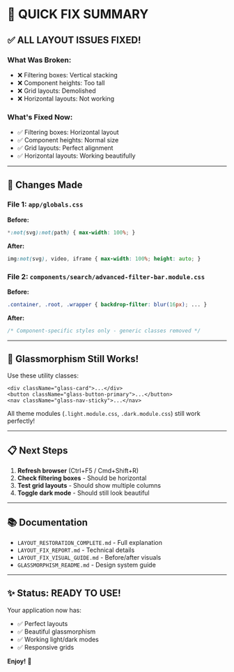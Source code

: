# 🚀 QUICK FIX SUMMARY

## ✅ ALL LAYOUT ISSUES FIXED!

### What Was Broken:
- ❌ Filtering boxes: Vertical stacking
- ❌ Component heights: Too tall
- ❌ Grid layouts: Demolished
- ❌ Horizontal layouts: Not working

### What's Fixed Now:
- ✅ Filtering boxes: Horizontal layout
- ✅ Component heights: Normal size
- ✅ Grid layouts: Perfect alignment
- ✅ Horizontal layouts: Working beautifully

---

## 🔧 Changes Made

### File 1: `app/globals.css`
**Before:**
```css
*:not(svg):not(path) { max-width: 100%; }
```

**After:**
```css
img:not(svg), video, iframe { max-width: 100%; height: auto; }
```

### File 2: `components/search/advanced-filter-bar.module.css`
**Before:**
```css
.container, .root, .wrapper { backdrop-filter: blur(16px); ... }
```

**After:**
```css
/* Component-specific styles only - generic classes removed */
```

---

## 🎨 Glassmorphism Still Works!

Use these utility classes:
```tsx
<div className="glass-card">...</div>
<button className="glass-button-primary">...</button>
<nav className="glass-nav-sticky">...</nav>
```

All theme modules (`.light.module.css`, `.dark.module.css`) still work perfectly!

---

## 📋 Next Steps

1. **Refresh browser** (Ctrl+F5 / Cmd+Shift+R)
2. **Check filtering boxes** - Should be horizontal
3. **Test grid layouts** - Should show multiple columns
4. **Toggle dark mode** - Should still look beautiful

---

## 📚 Documentation

- `LAYOUT_RESTORATION_COMPLETE.md` - Full explanation
- `LAYOUT_FIX_REPORT.md` - Technical details
- `LAYOUT_FIX_VISUAL_GUIDE.md` - Before/after visuals
- `GLASSMORPHISM_README.md` - Design system guide

---

## ✨ Status: READY TO USE!

Your application now has:
- ✅ Perfect layouts
- ✅ Beautiful glassmorphism
- ✅ Working light/dark modes
- ✅ Responsive grids

**Enjoy!** 🎉
